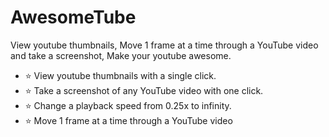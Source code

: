 # AwesomeTube

View youtube thumbnails, Move 1 frame at a time through a YouTube video and take a screenshot, Make your youtube awesome.
- ⭐ View youtube thumbnails with a single click.
- ⭐ Take a screenshot of any YouTube video with one click.
- ⭐ Change a playback speed from 0.25x to infinity.
- ⭐ Move 1 frame at a time through a YouTube video
